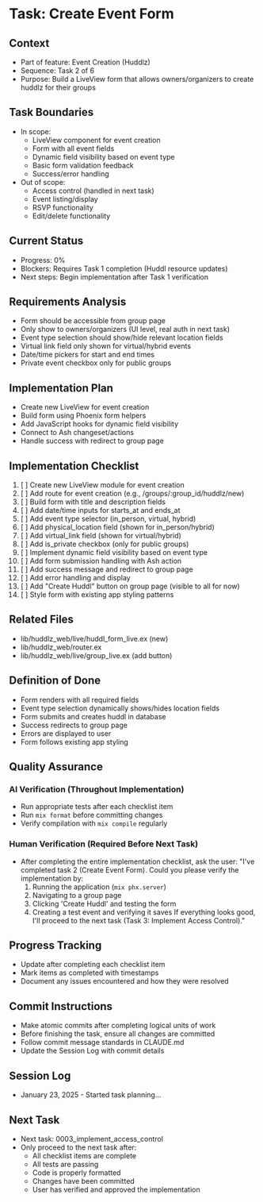 # Task: Create Event Form

## Context
- Part of feature: Event Creation (Huddlz)
- Sequence: Task 2 of 6
- Purpose: Build a LiveView form that allows owners/organizers to create huddlz for their groups

## Task Boundaries
- In scope: 
  - LiveView component for event creation
  - Form with all event fields
  - Dynamic field visibility based on event type
  - Basic form validation feedback
  - Success/error handling
- Out of scope: 
  - Access control (handled in next task)
  - Event listing/display
  - RSVP functionality
  - Edit/delete functionality

## Current Status
- Progress: 0%
- Blockers: Requires Task 1 completion (Huddl resource updates)
- Next steps: Begin implementation after Task 1 verification

## Requirements Analysis
- Form should be accessible from group page
- Only show to owners/organizers (UI level, real auth in next task)
- Event type selection should show/hide relevant location fields
- Virtual link field only shown for virtual/hybrid events
- Date/time pickers for start and end times
- Private event checkbox only for public groups

## Implementation Plan
- Create new LiveView for event creation
- Build form using Phoenix form helpers
- Add JavaScript hooks for dynamic field visibility
- Connect to Ash changeset/actions
- Handle success with redirect to group page

## Implementation Checklist
1. [ ] Create new LiveView module for event creation
2. [ ] Add route for event creation (e.g., /groups/:group_id/huddlz/new)
3. [ ] Build form with title and description fields
4. [ ] Add date/time inputs for starts_at and ends_at
5. [ ] Add event type selector (in_person, virtual, hybrid)
6. [ ] Add physical_location field (shown for in_person/hybrid)
7. [ ] Add virtual_link field (shown for virtual/hybrid)
8. [ ] Add is_private checkbox (only for public groups)
9. [ ] Implement dynamic field visibility based on event type
10. [ ] Add form submission handling with Ash action
11. [ ] Add success message and redirect to group page
12. [ ] Add error handling and display
13. [ ] Add "Create Huddl" button on group page (visible to all for now)
14. [ ] Style form with existing app styling patterns

## Related Files
- lib/huddlz_web/live/huddl_form_live.ex (new)
- lib/huddlz_web/router.ex
- lib/huddlz_web/live/group_live.ex (add button)

## Definition of Done
- Form renders with all required fields
- Event type selection dynamically shows/hides location fields
- Form submits and creates huddl in database
- Success redirects to group page
- Errors are displayed to user
- Form follows existing app styling

## Quality Assurance

### AI Verification (Throughout Implementation)
- Run appropriate tests after each checklist item
- Run `mix format` before committing changes
- Verify compilation with `mix compile` regularly

### Human Verification (Required Before Next Task)
- After completing the entire implementation checklist, ask the user:
  "I've completed task 2 (Create Event Form). Could you please verify the implementation by:
   1. Running the application (`mix phx.server`)
   2. Navigating to a group page
   3. Clicking 'Create Huddl' and testing the form
   4. Creating a test event and verifying it saves
   If everything looks good, I'll proceed to the next task (Task 3: Implement Access Control)."

## Progress Tracking
- Update after completing each checklist item
- Mark items as completed with timestamps
- Document any issues encountered and how they were resolved

## Commit Instructions
- Make atomic commits after completing logical units of work
- Before finishing the task, ensure all changes are committed
- Follow commit message standards in CLAUDE.md
- Update the Session Log with commit details

## Session Log
- January 23, 2025 - Started task planning...

## Next Task
- Next task: 0003_implement_access_control
- Only proceed to the next task after:
  - All checklist items are complete
  - All tests are passing
  - Code is properly formatted
  - Changes have been committed
  - User has verified and approved the implementation